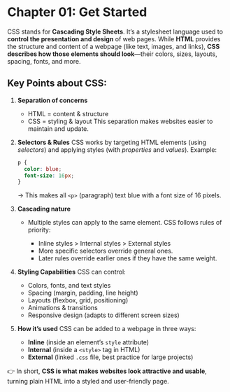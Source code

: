 # Chapter 01: Get Started

CSS stands for **Cascading Style Sheets**.
It’s a stylesheet language used to **control the presentation and design** of web pages. While **HTML** provides the structure and content of a webpage (like text, images, and links), **CSS describes how those elements should look**—their colors, sizes, layouts, spacing, fonts, and more.

## Key Points about CSS:

1. **Separation of concerns**

   * HTML = content & structure
   * CSS = styling & layout
     This separation makes websites easier to maintain and update.

2. **Selectors & Rules**
   CSS works by targeting HTML elements (using *selectors*) and applying styles (with *properties* and *values*).
   Example:

   ```css
   p {
     color: blue;
     font-size: 16px;
   }
   ```

   → This makes all `<p>` (paragraph) text blue with a font size of 16 pixels.

3. **Cascading nature**

   * Multiple styles can apply to the same element. CSS follows rules of priority:

     * Inline styles > Internal styles > External styles
     * More specific selectors override general ones.
     * Later rules override earlier ones if they have the same weight.

4. **Styling Capabilities**
   CSS can control:

   * Colors, fonts, and text styles
   * Spacing (margin, padding, line height)
   * Layouts (flexbox, grid, positioning)
   * Animations & transitions
   * Responsive design (adapts to different screen sizes)

5. **How it’s used**
   CSS can be added to a webpage in three ways:

   * **Inline** (inside an element’s `style` attribute)
   * **Internal** (inside a `<style>` tag in HTML)
   * **External** (linked `.css` file, best practice for large projects)

👉 In short, **CSS is what makes websites look attractive and usable**, turning plain HTML into a styled and user-friendly page.
